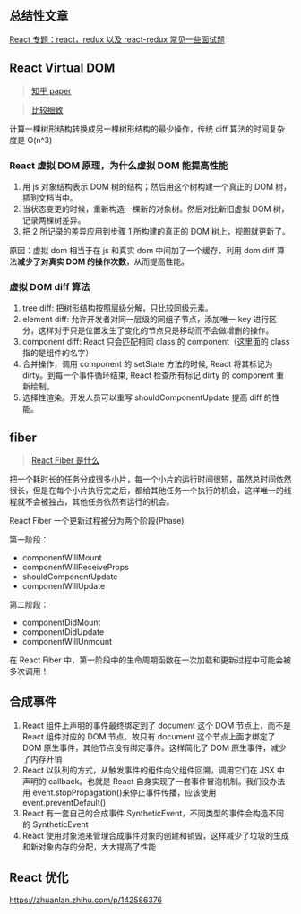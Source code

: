 ## 总结性文章

[React 专题：react，redux 以及 react-redux 常见一些面试题](https://segmentfault.com/a/1190000017140200)

## React Virtual DOM

> [知乎 paper](https://zhuanlan.zhihu.com/p/62555421)

> [比较细致](https://zhuanlan.zhihu.com/p/20346379)

计算一棵树形结构转换成另一棵树形结构的最少操作，传统 diff 算法的时间复杂度是 O(n^3)

### React 虚拟 DOM 原理，为什么虚拟 DOM 能提高性能

1. 用 js 对象结构表示 DOM 树的结构；然后用这个树构建一个真正的 DOM 树，插到文档当中。
2. 当状态变更的时候，重新构造一棵新的对象树。然后对比新旧虚拟 DOM 树，记录两棵树差异。
3. 把 2 所记录的差异应用到步骤 1 所构建的真正的 DOM 树上，视图就更新了。

原因：虚拟 dom 相当于在 js 和真实 dom 中间加了一个缓存，利用 dom diff 算法**减少了对真实 DOM 的操作次数**，从而提高性能。

### 虚拟 DOM diff 算法

1. tree diff: 把树形结构按照层级分解，只比较同级元素。
2. element diff: 允许开发者对同一层级的同组子节点，添加唯一 key 进行区分，这样对于只是位置发生了变化的节点只是移动而不会做增删的操作。
3. component diff: React 只会匹配相同 class 的 component（这里面的 class 指的是组件的名字）
4. 合并操作，调用 component 的 setState 方法的时候, React 将其标记为 dirty。到每一个事件循环结束, React 检查所有标记 dirty 的 component 重新绘制。
5. 选择性渲染。开发人员可以重写 shouldComponentUpdate 提高 diff 的性能。

## fiber

> [React Fiber 是什么](https://zhuanlan.zhihu.com/p/26027085)

把一个耗时长的任务分成很多小片，每一个小片的运行时间很短，虽然总时间依然很长，但是在每个小片执行完之后，都给其他任务一个执行的机会，这样唯一的线程就不会被独占，其他任务依然有运行的机会。

React Fiber 一个更新过程被分为两个阶段(Phase)

第一阶段：

- componentWillMount
- componentWillReceiveProps
- shouldComponentUpdate
- componentWillUpdate

第二阶段：

- componentDidMount
- componentDidUpdate
- componentWillUnmount

在 React Fiber 中，第一阶段中的生命周期函数在一次加载和更新过程中可能会被多次调用！

## 合成事件

1. React 组件上声明的事件最终绑定到了 document 这个 DOM 节点上，而不是 React 组件对应的 DOM 节点。故只有 document 这个节点上面才绑定了 DOM 原生事件，其他节点没有绑定事件。这样简化了 DOM 原生事件，减少了内存开销
2. React 以队列的方式，从触发事件的组件向父组件回溯，调用它们在 JSX 中声明的 callback。也就是 React 自身实现了一套事件冒泡机制。我们没办法用 event.stopPropagation()来停止事件传播，应该使用 event.preventDefault()
3. React 有一套自己的合成事件 SyntheticEvent，不同类型的事件会构造不同的 SyntheticEvent
4. React 使用对象池来管理合成事件对象的创建和销毁，这样减少了垃圾的生成和新对象内存的分配，大大提高了性能

## React 优化

https://zhuanlan.zhihu.com/p/142586376
